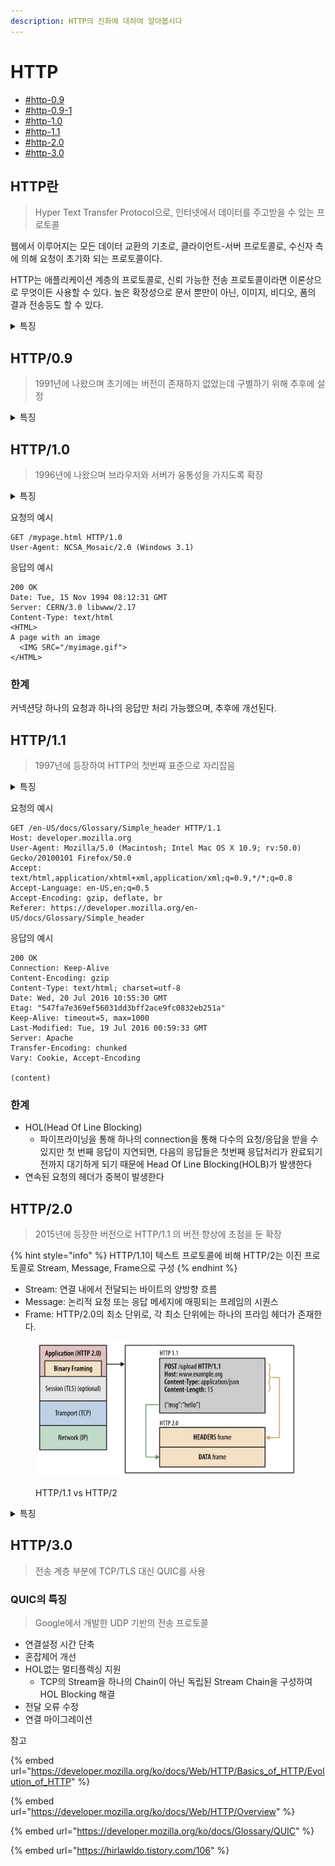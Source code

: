 ```yaml
---
description: HTTP의 진화에 대하여 알아봅시다
---
```


# HTTP

* [#http-0.9](http.md#http-0.9 "mention")
* [#http-0.9-1](http.md#http-0.9-1 "mention")
* [#http-1.0](http.md#http-1.0 "mention")
* [#http-1.1](http.md#http-1.1 "mention")
* [#http-2.0](http.md#http-2.0 "mention")
* [#http-3.0](http.md#http-3.0 "mention")

## HTTP란 <a href="#http-0.9" id="http-0.9"></a>

> Hyper Text Transfer Protocol으로, 인터넷에서 데이터를 주고받을 수 있는 프로토콜

웹에서 이루어지는 모든 데이터 교환의 기초로, 클라이언트-서버 프로토콜로, 수신자 측에 의해 요청이 초기화 되는 프로토콜이다.

HTTP는 애플리케이션 계층의 프로토콜로, 신뢰 가능한 전송 프로토콜이라면 이론상으로 무엇이든 사용할 수 있다. 높은 확장성으로 문서 뿐만이 아닌, 이미지, 비디오, 폼의 결과 전송등도 할 수 있다.

<details>

<summary>특징</summary>

#### 간단하다

사람이 읽을 수 있을 정도로 간단하게 고안되었다. 사람이 읽고 이해할 수 있어, 테스트하기 쉽고 진입장벽이 낮다.

#### 확장 가능하다

HTTP/1.0에서 등장한 HTTP 헤더 덕분에 확장하고 실험하기 쉬워졌다. 클라이언트와 서버가 헤더의 시맨틱에 대하여 합의만 된다면, 언제든 새로운 기능을 추가할 수 있다.

#### 상태가 없지만, 세션은 있다

HTTP는 상태를 저장하지 않는다(Stateless). 동일한 연결 상에 연속하여 전달된 두 요청 사이에는 연결고리가 존재하지 않는다. 하지만, 헤더 확장성을 이용하여 동일한 상태를 공유하기 위해 각각의 요청에 대한 세션을 만들도록 HTTP 쿠키를 추가하여 상태가 있는 세션을 만들도록 해준다.

</details>

## HTTP/0.9 <a href="#http-0.9" id="http-0.9"></a>

> 1991년에 나왔으며 초기에는 버전이 존재하지 없었는데 구별하기 위해 추후에 설정

<details>

<summary>특징</summary>

단순한 프로토콜로 요청은 단일 라인으로 구성되며 리소스에 대한 경로로 가능한 메소드는 `GET` 이 유일하다.

```http
GET /mypage.html
```

응답 또한 단순하게 파일 내용 자체로 구성된다

```html
<HTML>
About Web
</HTML>
```

특징으로는 HTTP 헤더가 없어 HTML 파일만 전송될 수 있으며, 다른 유형의 문서는 전송될 수 없다. 상태 혹은 오류 코드또한 없어 특정 HTML 파일을 사람이 처리할 수 있도록, 파일 내부에 문제에 대한 설명과 함께 응답을 실어 보냈다.

</details>

## HTTP/1.0

> 1996년에 나왔으며 브라우저와 서버가 융통성을 가지도록 확장

<details>

<summary>특징</summary>

* 버전 정보가 각 요청 사이로 전송되기 시작했다
* 상태코드라인이 응답의 시작에 붙어 전송되어, 브라우저가 요청에 대한 성공과 실패를 알 수 있고, 결과에 대한 처리를 할 수 있게 되었다
* HTTP 헤더 개념이 요청과 응답을 위해 도입되어, 메타데이터 전송을 허용하며 프로토콜을 유연하고 확장 가능하게 만들었다

</details>

요청의 예시

```
GET /mypage.html HTTP/1.0
User-Agent: NCSA_Mosaic/2.0 (Windows 3.1)
```

응답의 예시

```
200 OK
Date: Tue, 15 Nov 1994 08:12:31 GMT
Server: CERN/3.0 libwww/2.17
Content-Type: text/html
<HTML>
A page with an image
  <IMG SRC="/myimage.gif">
</HTML>
```

### 한계

커넥션당 하나의 요청과 하나의 응답만 처리 가능했으며, 추후에 개선된다.

## HTTP/1.1

> 1997년에 등장하여 HTTP의 첫번째 표준으로 자리잡음

<details>

<summary>특징</summary>

* 커넥션을 재사용 하여 시간을 절약할 수 있다
* 파이프라이닝을 추가하여, 요청에 대한 응답이 완전히 전송되기 전 두번째 요청을 전송하여 커뮤니케이션 레이턴시를 낮췄다
* [청크된 응답](https://developer.mozilla.org/ko/docs/Web/HTTP/Headers/Transfer-Encoding)이 지원된다
* 캐시 제어 메커니즘이 도입되었다
* 언어, 인코딩, 타입을 포함한 컨텐츠 협상으로, 클라이언트와 서버가 교환하려는 가장 적합한 컨텐츠에 대한 동의가 가능해졌다

</details>

요청의 예시

```
GET /en-US/docs/Glossary/Simple_header HTTP/1.1
Host: developer.mozilla.org
User-Agent: Mozilla/5.0 (Macintosh; Intel Mac OS X 10.9; rv:50.0) Gecko/20100101 Firefox/50.0
Accept: text/html,application/xhtml+xml,application/xml;q=0.9,*/*;q=0.8
Accept-Language: en-US,en;q=0.5
Accept-Encoding: gzip, deflate, br
Referer: https://developer.mozilla.org/en-US/docs/Glossary/Simple_header
```

응답의 예시

```
200 OK
Connection: Keep-Alive
Content-Encoding: gzip
Content-Type: text/html; charset=utf-8
Date: Wed, 20 Jul 2016 10:55:30 GMT
Etag: "547fa7e369ef56031dd3bff2ace9fc0832eb251a"
Keep-Alive: timeout=5, max=1000
Last-Modified: Tue, 19 Jul 2016 00:59:33 GMT
Server: Apache
Transfer-Encoding: chunked
Vary: Cookie, Accept-Encoding

(content)
```

### 한계

* HOL(Head Of Line Blocking)
  * 파이프라이닝을 통해 하나의 connection을 통해 다수의 요청/응답을 받을 수 있지만 첫 번째 응답이 지연되면, 다음의 응답들은 첫번째 응답처리가 완료되기 전까지 대기하게 되기 때문에 Head Of Line Blocking(HOLB)가 발생한다
* 연속된 요청의 헤더가 중복이 발생한다

## HTTP/2.0

> 2015년에 등장한 버전으로 HTTP/1.1 의 버전 향상에 초점을 둔 확장

{% hint style="info" %}
HTTP/1.1이 텍스트 프로토콜에 비해 HTTP/2는 이진 프로토콜로 Stream, Message, Frame으로 구성
{% endhint %}

* Stream: 연결 내에서 전달되는 바이트의 양방향 흐름
* Message: 논리적 요청 또는 응답 메세지에 매핑되는 프레임의 시퀀스
* Frame: HTTP/2.0의 최소 단위로, 각 최소 단위에는 하나의 프라임 헤더가 존재한다.&#x20;

<figure><img src="../.gitbook/assets/image.png" alt=""><figcaption><p>HTTP/1.1 vs HTTP/2</p></figcaption></figure>

<details>

<summary>특징</summary>

#### Multiplexed Streams

* 한 연결로 동시에 여러 메세지를 받을 수 있으며, 순서에 상관없이 Stream으로 주고 받는다

#### Stream Prioritization

* 리소스간 우선순위를 설정하여 클라이언트가 필요한 리소스부터 전달

#### Server Push

* 서버는 클라이언트 요청에 대하여 요청하지 않은 리소스를 마음대로 보내줄 수 있다
* ex) 클라이언트가 HTTP만 요청했는데, CSS, JS, Image를 같이 전송

#### Header Compression

* Header Table과 Huffman Encoding을 통하여 압축
* 이전 Header의 내용과 중복되는 필드를 재전송 하지 않아 데이터를 절약

<img src="../.gitbook/assets/image (1).png" alt="Header Compression의 예" data-size="original">



</details>

## HTTP/3.0

> 전송 계층 부분에 TCP/TLS 대신 QUIC를 사용

### QUIC의 특징

> Google에서 개발한 UDP 기반의 전송 프로토콜

* 연결설정 시간 단축
* 혼잡제어 개선
* HOL없는 멀티플렉싱 지원
  * TCP의 Stream을 하나의 Chain이 아닌 독립된 Stream Chain을 구성하여 HOL Blocking 해결
* 전달 오류 수정
* 연결 마이그레이션



참고

{% embed url="https://developer.mozilla.org/ko/docs/Web/HTTP/Basics_of_HTTP/Evolution_of_HTTP" %}

{% embed url="https://developer.mozilla.org/ko/docs/Web/HTTP/Overview" %}

{% embed url="https://developer.mozilla.org/ko/docs/Glossary/QUIC" %}

{% embed url="https://hirlawldo.tistory.com/106" %}




